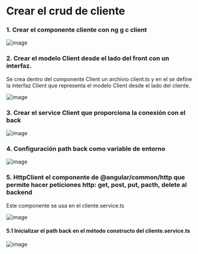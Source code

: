 # Crear el crud de cliente

### 1. Crear el componente cliente con ng g c client

![image](https://user-images.githubusercontent.com/31961588/201538124-aea040dd-f747-489b-88ab-a43ae4c90cfb.png)


### 2. Crear el modelo Client desde el lado del front con un interfaz. 

Se crea dentro del componente Client un archivio client.ts y en el se define la interfaz Client que representa el modelo Client desde el lado del cliente. 

![image](https://user-images.githubusercontent.com/31961588/201538290-3f8afca3-8b4c-452a-a10d-30c8b6f52659.png)

### 3. Crear el service Client  que proporciona la conexión con el back

![image](https://user-images.githubusercontent.com/31961588/201538618-6639bb67-1a1b-4790-81b1-8eba3bd48228.png)

### 4. Configuración path back como variable de entorno

![image](https://user-images.githubusercontent.com/31961588/201538691-3c7a97c3-bf02-41c7-8871-49e9bb5a43e1.png)

### 5. HttpClient el componente de @angular/common/http que permite hacer peticiones http: get, post, put, pacth, delete al backend

Este componente se usa en el cliente.service.ts

![image](https://user-images.githubusercontent.com/31961588/201538828-d8cf1284-4d24-454c-9e8b-a2a306eb3a76.png)

#### 5.1 Inicializar el path back en el método constructo del cliente.service.ts

![image](https://user-images.githubusercontent.com/31961588/201538991-23ef9e51-d890-470b-96fe-383a69d458b3.png)



